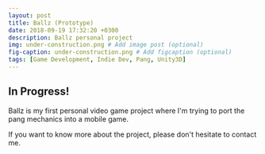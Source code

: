 ```yaml
---
layout: post
title: Ballz (Prototype)
date: 2018-09-19 17:32:20 +0300
description: Ballz personal project
img: under-construction.png # Add image post (optional)
fig-caption: under-construction.png # Add figcaption (optional)
tags: [Game Development, Indie Dev, Pang, Unity3D]
---
```

## In Progress!
Ballz is my first personal video game project where I'm trying to port the pang mechanics into a mobile game.

If you want to know more about the project, please don't hesitate to contact me.
